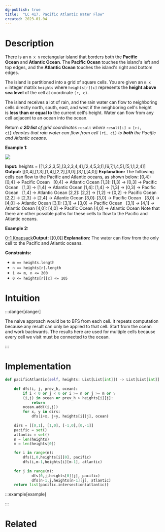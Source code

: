 ```yaml
---
dg-publish: true
title:  "LC 417. Pacific Atlantic Water Flow"
created: 2023-01-04
---
```



# Description
There is an `m x n` rectangular island that borders both the **Pacific Ocean** and **Atlantic Ocean**. The **Pacific Ocean** touches the island's left and top edges, and the **Atlantic Ocean** touches the island's right and bottom edges.

The island is partitioned into a grid of square cells. You are given an `m x n` integer matrix `heights` where `heights[r][c]` represents the **height above sea level** of the cell at coordinate `(r, c)`.

The island receives a lot of rain, and the rain water can flow to neighboring cells directly north, south, east, and west if the neighboring cell's height is **less than or equal to** the current cell's height. Water can flow from any cell adjacent to an ocean into the ocean.

Return _a **2D list** of grid coordinates_ `result` _where_ `result[i] = [ri, ci]` _denotes that rain water can flow from cell_ `(ri, ci)` _to **both** the Pacific and Atlantic oceans_.

**Example 1:**

![](https://assets.leetcode.com/uploads/2021/06/08/waterflow-grid.jpg)

**Input:** heights = [[1,2,2,3,5],[3,2,3,4,4],[2,4,5,3,1],[6,7,1,4,5],[5,1,1,2,4]]
**Output:** [[0,4],[1,3],[1,4],[2,2],[3,0],[3,1],[4,0]]
**Explanation:** The following cells can flow to the Pacific and Atlantic oceans, as shown below:
[0,4]: [0,4] -> Pacific Ocean 
       [0,4] -> Atlantic Ocean
[1,3]: [1,3] -> [0,3] -> Pacific Ocean 
       [1,3] -> [1,4] -> Atlantic Ocean
[1,4]: [1,4] -> [1,3] -> [0,3] -> Pacific Ocean 
       [1,4] -> Atlantic Ocean
[2,2]: [2,2] -> [1,2] -> [0,2] -> Pacific Ocean 
       [2,2] -> [2,3] -> [2,4] -> Atlantic Ocean
[3,0]: [3,0] -> Pacific Ocean 
       [3,0] -> [4,0] -> Atlantic Ocean
[3,1]: [3,1] -> [3,0] -> Pacific Ocean 
       [3,1] -> [4,1] -> Atlantic Ocean
[4,0]: [4,0] -> Pacific Ocean 
       [4,0] -> Atlantic Ocean
Note that there are other possible paths for these cells to flow to the Pacific and Atlantic oceans.

**Example 2:**

[0-1 Knapsack](</docs/Algos/0-1 Knapsack.md>)**Output:** [[0,0]]
**Explanation:** The water can flow from the only cell to the Pacific and Atlantic oceans.

**Constraints:**

-   `m == heights.length`
-   `n == heights[r].length`
-   `1 <= m, n <= 200`
-   `0 <= heights[r][c] <= 105`

# Intuition

:::danger[danger] 

The naive approach would be to BFS from each cell. It repeats computation because any result can only be applied to that cell. Start from the ocean and work backwards. The results here are used for multiple cells because every cell we visit must be connected to the ocean.

:::

# Implementation
```python
def pacificAtlantic(self, heights: List[List[int]]) -> List[List[int]]:
	
	def dfs(i, j, prev_h, ocean):
		if i < 0 or j < 0 or i >= n or j >= m or \
		(i,j) in ocean or prev_h > heights[i][j]:
			return
		ocean.add((i,j))
		for x, y in dirs:
			dfs(i+x, j+y, heights[i][j], ocean)
		
	dirs = [[0,1], [1,0], [-1,0],[0,-1]]
	pacific = set()
	atlantic = set()
	n = len(heights)
	m = len(heights[0])

	for i in range(n):
		dfs(i,0,heights[i][0], pacific)
		dfs(i,m-1,heights[i][m-1], atlantic)
	
	for j in range(m):
			dfs(0,j,heights[0][j], pacific)  
			dfs(n-1,j,heights[n-1][j], atlantic)
	return list(pacific.intersection(atlantic))
```

:::example[example] 


:::


# Related
